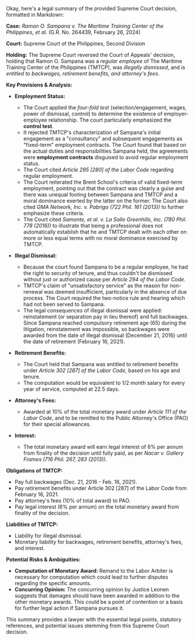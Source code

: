 Okay, here's a legal summary of the provided Supreme Court decision, formatted in Markdown:

**Case:** *Ramon O. Sampana v. The Maritime Training Center of the Philippines, et al.* (G.R. No. 264439, February 26, 2024)

**Court:** Supreme Court of the Philippines, Second Division

**Holding:** The Supreme Court reversed the Court of Appeals' decision, holding that Ramon O. Sampana was a *regular employee* of The Maritime Training Center of the Philippines (TMTCP), was *illegally dismissed*, and is *entitled to backwages, retirement benefits, and attorney's fees*.

**Key Provisions & Analysis:**

*   **Employment Status:**
    *   The Court applied the *four-fold test* (selection/engagement, wages, power of dismissal, control) to determine the existence of employer-employee relationship. The court particularly emphasized the **control test**.
    *   It rejected TMTCP's characterization of Sampana's initial engagement as a "consultancy" and subsequent engagements as "fixed-term" employment contracts. The Court found that based on the actual duties and responsibilities Sampana held, the agreements were **employment contracts** disguised to avoid regular employment status.
    *   The Court cited *Article 295 [280] of the Labor Code* regarding regular employment.
    *   The Court reiterated the Brent School's criteria of valid fixed-term employment, pointing out that the contract was clearly a guise and there was unequal footing between Sampana and TMTCP and a moral dominance exerted by the latter on the former. The Court also cited *GMA Network, Inc. v. Pabriga (722 Phil. 161 (2013))* to further emphasize these criteria.
    * The Court cited *Samonte, et al. v. La Salle Greenhills, Inc. (780 Phil. 778 (2016))* to illustrate that being a professional does not automatically establish that he and TMTCP dealt with each other on more or less equal terms with no moral dominance exercised by TMTCP.

*   **Illegal Dismissal:**
    *   Because the court found Sampana to be a regular employee, he had the right to security of tenure, and thus couldn't be dismissed without just or authorized cause per *Article 294 of the Labor Code.*
    *   TMTCP's claim of "unsatisfactory service" as the reason for non-renewal was deemed insufficient, particularly in the absence of due process. The Court required the two-notice rule and hearing which had not been served to Sampana.
    *   The legal consequences of illegal dismissal were applied: reinstatement (or separation pay in lieu thereof) and full backwages. Since Sampana reached compulsory retirement age (65) during the litigation, reinstatement was impossible, so backwages were awarded from the date of illegal dismissal (December 21, 2016) until the date of retirement (February 16, 2021).
*   **Retirement Benefits:**
    *   The Court held that Sampana was entitled to retirement benefits under *Article 302 [287] of the Labor Code*, based on his age and tenure.
    *   The computation would be equivalent to 1/2 month salary for every year of service, computed at 22.5 days.
*   **Attorney's Fees:**
    *   Awarded at 10% of the total monetary award under *Article 111 of the Labor Code*, and to be remitted to the Public Attorney's Office (PAO) for their special allowances.
*   **Interest:**
    *   The total monetary award will earn legal interest of 6% per annum from finality of the decision until fully paid, as per *Nacar v. Gallery Frames (716 Phil. 267, 283 (2013)).*

**Obligations of TMTCP:**

*   Pay full backwages (Dec. 21, 2016 - Feb. 16, 2021).
*   Pay retirement benefits under Article 302 [287] of the Labor Code from February 16, 2021.
*   Pay attorney's fees (10% of total award) to PAO.
*   Pay legal interest (6% per annum) on the total monetary award from finality of the decision.

**Liabilities of TMTCP:**

*   Liability for illegal dismissal.
*   Monetary liability for backwages, retirement benefits, attorney's fees, and interest.

**Potential Risks & Ambiguities:**

*   **Computation of Monetary Award:** Remand to the Labor Arbiter is necessary for computation which could lead to further disputes regarding the specific amounts.
*   **Concurring Opinion:** The concurring opinion by Justice Leonen suggests that damages should have been awarded in addition to the other monetary awards. This could be a point of contention or a basis for further legal action if Sampana pursues it.

This summary provides a lawyer with the essential legal points, statutory references, and potential issues stemming from this Supreme Court decision.
